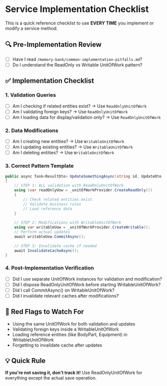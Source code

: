 # Service Implementation Checklist

This is a quick reference checklist to use **EVERY TIME** you implement or modify a service method.

## 🔍 Pre-Implementation Review
- [ ] Have I read `/memory-bank/common-implementation-pitfalls.md`?
- [ ] Do I understand the ReadOnly vs Writable UnitOfWork pattern?

## ✅ Implementation Checklist

### 1. Validation Queries
- [ ] Am I checking if related entities exist? → Use `ReadOnlyUnitOfWork`
- [ ] Am I validating foreign keys? → Use `ReadOnlyUnitOfWork`
- [ ] Am I loading data for display/validation only? → Use `ReadOnlyUnitOfWork`

### 2. Data Modifications
- [ ] Am I creating new entities? → Use `WritableUnitOfWork`
- [ ] Am I updating existing entities? → Use `WritableUnitOfWork`
- [ ] Am I deleting entities? → Use `WritableUnitOfWork`

### 3. Correct Pattern Template
```csharp
public async Task<ResultDto> UpdateSomethingAsync(string id, UpdateDto request)
{
    // STEP 1: ALL validation with ReadOnlyUnitOfWork
    using (var readOnlyUow = _unitOfWorkProvider.CreateReadOnly())
    {
        // Check related entities exist
        // Validate business rules
        // Load reference data
    }
    
    // STEP 2: Modifications with WritableUnitOfWork
    using var writableUow = _unitOfWorkProvider.CreateWritable();
    // Perform actual updates
    await writableUow.CommitAsync();
    
    // STEP 3: Invalidate cache if needed
    await InvalidateCacheAsync();
}
```

### 4. Post-Implementation Verification
- [ ] Did I use separate UnitOfWork instances for validation and modification?
- [ ] Did I dispose ReadOnlyUnitOfWork before starting WritableUnitOfWork?
- [ ] Did I call CommitAsync() on WritableUnitOfWork?
- [ ] Did I invalidate relevant caches after modifications?

## 🚨 Red Flags to Watch For
- Using the same UnitOfWork for both validation and updates
- Validating foreign keys inside a WritableUnitOfWork
- Loading reference entities (like BodyPart, Equipment) in WritableUnitOfWork
- Forgetting to invalidate cache after updates

## 💡 Quick Rule
**If you're not saving it, don't track it!** Use ReadOnlyUnitOfWork for everything except the actual save operation.